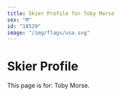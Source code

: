 ```yaml
---
title: Skier Profile for Toby Morse
sex: "M"
id: "18529"
image: "/img/flags/usa.svg" 
---
```


# Skier Profile

This page is for: Toby Morse.
    